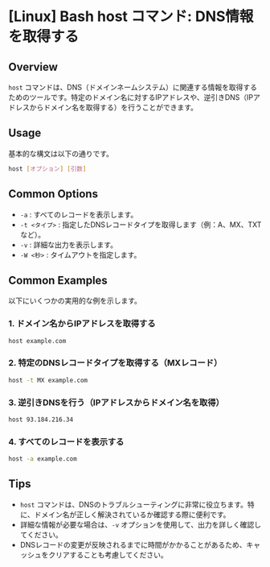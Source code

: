 # [Linux] Bash host コマンド: DNS情報を取得する

## Overview
`host` コマンドは、DNS（ドメインネームシステム）に関連する情報を取得するためのツールです。特定のドメイン名に対するIPアドレスや、逆引きDNS（IPアドレスからドメイン名を取得する）を行うことができます。

## Usage
基本的な構文は以下の通りです。

```bash
host [オプション] [引数]
```

## Common Options
- `-a` : すべてのレコードを表示します。
- `-t <タイプ>` : 指定したDNSレコードタイプを取得します（例：A、MX、TXTなど）。
- `-v` : 詳細な出力を表示します。
- `-W <秒>` : タイムアウトを指定します。

## Common Examples
以下にいくつかの実用的な例を示します。

### 1. ドメイン名からIPアドレスを取得する
```bash
host example.com
```

### 2. 特定のDNSレコードタイプを取得する（MXレコード）
```bash
host -t MX example.com
```

### 3. 逆引きDNSを行う（IPアドレスからドメイン名を取得）
```bash
host 93.184.216.34
```

### 4. すべてのレコードを表示する
```bash
host -a example.com
```

## Tips
- `host` コマンドは、DNSのトラブルシューティングに非常に役立ちます。特に、ドメイン名が正しく解決されているか確認する際に便利です。
- 詳細な情報が必要な場合は、`-v` オプションを使用して、出力を詳しく確認してください。
- DNSレコードの変更が反映されるまでに時間がかかることがあるため、キャッシュをクリアすることも考慮してください。